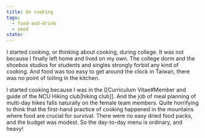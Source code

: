 ```yaml
---
title: On cooking
tags:
  - food-and-drink
  - seed
state:
---
```

I started cooking, or thinking about cooking, during college. It was not because I finally left home and lived on my own. The college dorm and the shoebox studios for students and singles strongly forbid any kind of cooking. And food was too easy to get around the clock in Taiwan, there was no point of toiling in the kitchen.

I started cooking because I was in the [[Curriculum Vitae#Member and guide of the NCU Hiking club|hiking club]]. And the job of meal planning of multi-day hikes falls naturally on the female team members. Quite horrifying to think that the first-hand practice of cooking happened in the mountains where food are crucial for survival. There were no easy dried food packs, and the budget was modest. So the day-to-day menu is ordinary, and heavy!